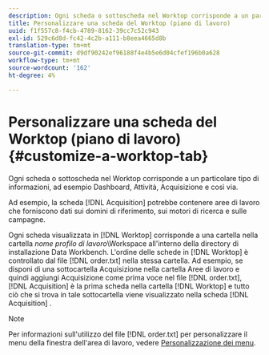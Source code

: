 ```yaml
---
description: Ogni scheda o sottoscheda nel Worktop corrisponde a un particolare tipo di informazioni, ad esempio Dashboard, Attività, Acquisizione e così via.
title: Personalizzare una scheda del Worktop (piano di lavoro)
uuid: f1f557c8-f4cb-4789-8162-39cc7c52c943
exl-id: 529c6d8d-fc42-4c2b-a111-b8eea4665d8b
translation-type: tm+mt
source-git-commit: d9df90242ef96188f4e4b5e6d04cfef196b0a628
workflow-type: tm+mt
source-wordcount: '162'
ht-degree: 4%

---
```


# Personalizzare una scheda del Worktop (piano di lavoro) {#customize-a-worktop-tab}

Ogni scheda o sottoscheda nel Worktop corrisponde a un particolare tipo di informazioni, ad esempio Dashboard, Attività, Acquisizione e così via.

Ad esempio, la scheda [!DNL Acquisition] potrebbe contenere aree di lavoro che forniscono dati sui domini di riferimento, sui motori di ricerca e sulle campagne.

Ogni scheda visualizzata in [!DNL Worktop] corrisponde a una cartella nella cartella *nome profilo di lavoro*\Workspace all&#39;interno della directory di installazione Data Workbench. L&#39;ordine delle schede in [!DNL Worktop] è controllato dal file [!DNL order.txt] nella stessa cartella. Ad esempio, se disponi di una sottocartella Acquisizione nella cartella Aree di lavoro e quindi aggiungi Acquisizione come prima voce nel file [!DNL order.txt], [!DNL Acquisition] è la prima scheda nella cartella [!DNL Worktop] e tutto ciò che si trova in tale sottocartella viene visualizzato nella scheda [!DNL Acquisition] .

>[!NOTE]
>
>Per informazioni sull&#39;utilizzo del file [!DNL order.txt] per personalizzare il menu della finestra dell&#39;area di lavoro, vedere [Personalizzazione dei menu](../../../../home/c-get-started/c-intf-anlys-ftrs/c-ctm-menus/c-ctm-menus.md#concept-93d4c09cb7f34cd293b7b64fba1cf894).
